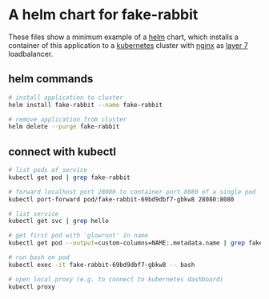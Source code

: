 # A helm chart for fake-rabbit

These files show a minimum example of a [helm](https://helm.sh/) chart, which installs
a container of this application to a [kubernetes](https://kubernetes.io/) cluster with
[nginx](https://nginx.org/) as
[layer 7](https://en.wikipedia.org/wiki/OSI_model#Layer_7:_Application_Layer)
loadbalancer.

## helm commands

```bash
# install application to cluster
helm install fake-rabbit --name fake-rabbit

# remove application from cluster
helm delete --purge fake-rabbit

```

## connect with kubectl

```bash
# list pods of service
kubectl get pod | grep fake-rabbit

# forward localhost port 28080 to container port 8080 of a single pod
kubectl port-forward pod/fake-rabbit-69bd9dbf7-gbkw8 28080:8080

# list service
kubectl get svc | grep hello

# get first pod with 'glowroot' in name
kubectl get pod --output=custom-columns=NAME:.metadata.name | grep fake-rabbit | head -1

# run bash on pod
kubectl exec -it fake-rabbit-69bd9dbf7-gbkw8 -- bash

# open local proxy (e.g. to connect to kubernetes dashboard)
kubectl proxy
```
